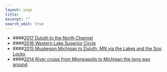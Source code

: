 ```yaml
---
layout: page
title: 
excerpt: ""
search_omit: true
---
```


+ ####[2017 Duluth to the North Channel](/2017-Lake-Michigan-Lake-Superior-North-Channel)
+ ####[2016 Western Lake Superior Circle](/2016-Sailing-Lake-Superior)
+ ####[2015 Muskegon Michigan to Duluth, MN via the Lakes and the Soo Locks](/2015-Lake-Michigan-to-lake-Superior)
+ ####[2014 River cruise from Minneapolis to Michigan the long way around](/2014-Upper-Mississippi-Illinois-River-Lake-Michigan)



 

